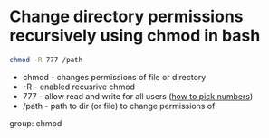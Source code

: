 # Change directory permissions recursively using chmod in bash

```bash
chmod -R 777 /path
```

- chmod - changes permissions of file or directory
- -R - enabled recusrive chmod
- 777 - allow read and write for all users ([how to pick numbers](/bash/chmod))
- /path - path to dir (or file) to change permissions of

group: chmod
